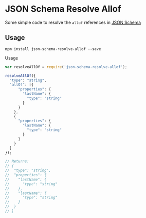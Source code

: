 # JSON Schema Resolve Allof

Some simple code to resolve the `allof` references in [JSON Schema](http://json-schema.org/)

## Usage

```
npm install json-schema-resolve-allof --save
```

Usage

```js 
var resolveAllOf = require('json-schema-resolve-allof');

resolveAllOf({
  "type": "string",
  "allOf": [{
      "properties": {
        "lastName": {
          "type": "string"
        }
      }
    },
    {
      "properties": {
        "lastName": {
          "type": "string"
        }
      }
    }
  ]
});

// Returns:
// {
//  "type": "string",
//  "properties": {
//    "lastName": {
//      "type": "string"
//    },
//    "lastName": {
//      "type": "string"
//    }
//  }
// }
```